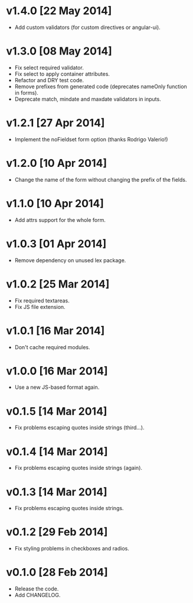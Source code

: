 
v1.4.0 [22 May 2014]
====================

 * Add custom validators (for custom directives or angular-ui).


v1.3.0 [08 May 2014]
====================

 * Fix select required validator.
 * Fix select to apply container attributes.
 * Refactor and DRY test code.
 * Remove prefixes from generated code (deprecates nameOnly function in forms).
 * Deprecate match, mindate and maxdate validators in inputs.


v1.2.1 [27 Apr 2014]
====================

 * Implement the noFieldset form option (thanks Rodrigo Valerio!)


v1.2.0 [10 Apr 2014]
====================

 * Change the name of the form without changing the prefix of the fields.


v1.1.0 [10 Apr 2014]
====================

 * Add attrs support for the whole form.


v1.0.3 [01 Apr 2014]
====================

 * Remove dependency on unused lex package.


v1.0.2 [25 Mar 2014]
====================

 * Fix required textareas.
 * Fix JS file extension.


v1.0.1 [16 Mar 2014]
====================

 * Don't cache required modules.


v1.0.0 [16 Mar 2014]
====================

 * Use a new JS-based format again.


v0.1.5 [14 Mar 2014]
====================

 * Fix problems escaping quotes inside strings (third...).


v0.1.4 [14 Mar 2014]
====================

 * Fix problems escaping quotes inside strings (again).


v0.1.3 [14 Mar 2014]
====================

 * Fix problems escaping quotes inside strings.


v0.1.2 [29 Feb 2014]
====================

 * Fix styling problems in checkboxes and radios.


v0.1.0 [28 Feb 2014]
====================

 * Release the code.
 * Add CHANGELOG.
